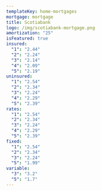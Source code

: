 ```yaml
---
templateKey: home-mortgages
mortgage: mortgage
title: Scotiabank
logo: /img/scotiabank-mortgage.png
amortization: "25"
isFeatured: true
insured:
  "1": "2.44"
  "2": "2.24"
  "3": "2.14"
  "4": "2.09"
  "5": "2.19"
uninsured:
  "1": "2.54"
  "2": "2.34"
  "3": "2.24"
  "4": "2.29"
  "5": "2.39"
rates:
  "1": "2.54"
  "2": "2.34"
  "3": "2.24"
  "4": "2.29"
  "5": "2.39"
fixed:
  "1": "2.54"
  "2": "2.34"
  "3": "2.24"
  "5": "1.99"
variable:
  "3": "3.2"
  "5": "1.7"
---
```

